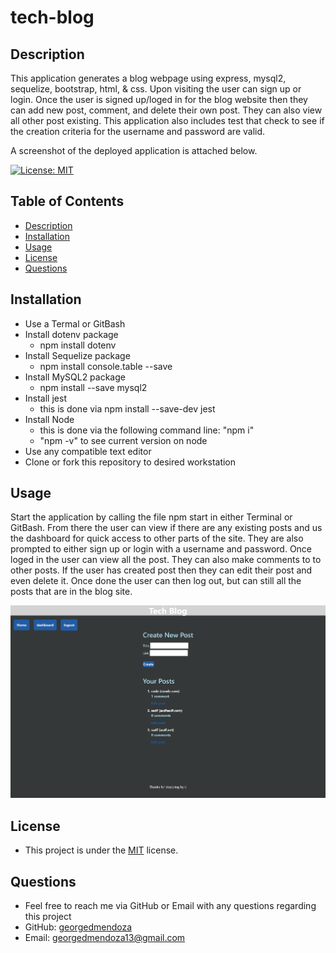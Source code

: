 # tech-blog

## Description 
  This application generates a blog webpage using express, mysql2, sequelize, bootstrap, html, & css. Upon visiting the user can sign up or login. Once the user is signed up/loged in for the blog website then they can add new post, comment, and delete their own post. They can also view all other post existing. This application also includes test that check to see if the creation criteria for the username and password are valid.

   A screenshot of the deployed application is attached below.


  [![License: MIT](https://img.shields.io/badge/License-MIT-yellow.svg)](https://opensource.org/licenses/MIT)
  ## Table of Contents
  - [Description](#description)
  - [Installation](#installation)
  - [Usage](#usage)
  - [License](#license)
  - [Questions](#questions)

  ## Installation 
  - Use a Termal or GitBash
  - Install dotenv package
    - npm install dotenv
  - Install Sequelize package
    - npm install console.table --save
  - Install MySQL2 package 
    - npm install --save mysql2
  - Install jest 
    - this is done via npm install --save-dev jest
  - Install Node
    - this is done via the following command line: "npm i"
    - "npm -v" to see current version on node
  - Use any compatible text editor
  - Clone or fork this repository to desired workstation

  ## Usage 
  Start the application by calling the file npm start in either Terminal or GitBash. From there the user can view if there are any existing posts and us the dashboard for quick access to other parts of the site. They are also prompted to either sign up or login with a username and password. Once loged in the user can view all the post. They can also make comments to to other posts. If the user has created post then they can edit their post and even delete it. Once done the user can then log out, but can still all the posts that are in the blog site.

  ![screenshot](./public/images/screenshot.png)
  
  ## License
  - This project is under the [MIT](https://opensource.org/licenses/MIT) license. 

  ## Questions
  - Feel free to reach me via GitHub or Email with any questions regarding this project
  - GitHub: [georgedmendoza](https://github.com/georgedmendoza)
  - Email: [georgedmendoza13@gmail.com](mailto:georgedmendoza13@gmail.com)

